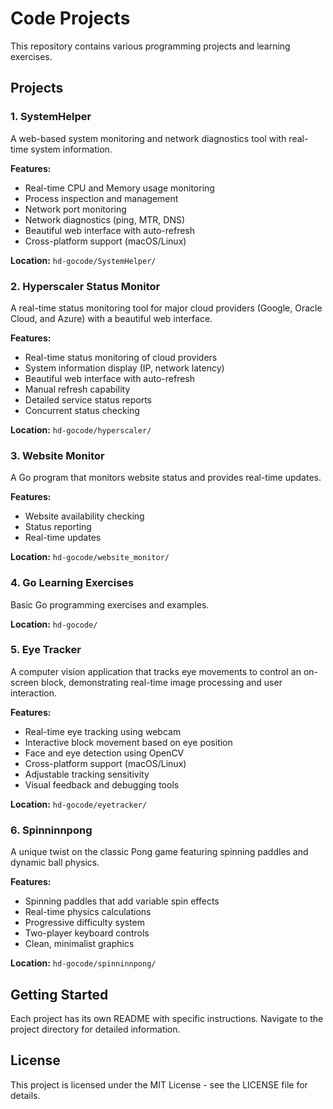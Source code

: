 # Code Projects

This repository contains various programming projects and learning exercises.

## Projects

### 1. SystemHelper
A web-based system monitoring and network diagnostics tool with real-time system information.

**Features:**
- Real-time CPU and Memory usage monitoring
- Process inspection and management
- Network port monitoring
- Network diagnostics (ping, MTR, DNS)
- Beautiful web interface with auto-refresh
- Cross-platform support (macOS/Linux)

**Location:** `hd-gocode/SystemHelper/`

### 2. Hyperscaler Status Monitor
A real-time status monitoring tool for major cloud providers (Google, Oracle Cloud, and Azure) with a beautiful web interface.

**Features:**
- Real-time status monitoring of cloud providers
- System information display (IP, network latency)
- Beautiful web interface with auto-refresh
- Manual refresh capability
- Detailed service status reports
- Concurrent status checking

**Location:** `hd-gocode/hyperscaler/`

### 3. Website Monitor
A Go program that monitors website status and provides real-time updates.

**Features:**
- Website availability checking
- Status reporting
- Real-time updates

**Location:** `hd-gocode/website_monitor/`

### 4. Go Learning Exercises
Basic Go programming exercises and examples.

**Location:** `hd-gocode/`

### 5. Eye Tracker
A computer vision application that tracks eye movements to control an on-screen block, demonstrating real-time image processing and user interaction.

**Features:**
- Real-time eye tracking using webcam
- Interactive block movement based on eye position
- Face and eye detection using OpenCV
- Cross-platform support (macOS/Linux)
- Adjustable tracking sensitivity
- Visual feedback and debugging tools

**Location:** `hd-gocode/eyetracker/`

### 6. Spinninnpong
A unique twist on the classic Pong game featuring spinning paddles and dynamic ball physics.

**Features:**
- Spinning paddles that add variable spin effects
- Real-time physics calculations
- Progressive difficulty system
- Two-player keyboard controls
- Clean, minimalist graphics

**Location:** `hd-gocode/spinninnpong/`

## Getting Started

Each project has its own README with specific instructions. Navigate to the project directory for detailed information.

## License

This project is licensed under the MIT License - see the LICENSE file for details. 